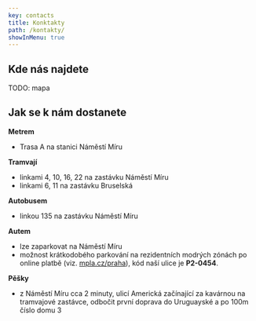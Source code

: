 ```yaml
---
key: contacts
title: Konktakty
path: /kontakty/
showInMenu: true
---
```

## Kde nás najdete

TODO: mapa

## Jak se k nám dostanete

**Metrem**
* Trasa A na stanici Náměstí Míru

**Tramvají**
* linkami 4, 10, 16, 22 na zastávku Náměstí Míru
* linkami 6, 11 na zastávku Bruselská

**Autobusem**
* linkou 135 na zastávku Náměstí Míru

**Autem**
* lze zaparkovat na Náměstí Míru
* možnost krátkodobého parkování na rezidentních modrých zónách po online platbě (viz. [mpla.cz/praha](http://mpla.cz/praha)), kód naší ulice je **P2-0454**.

**Pěšky**
* z Náměstí Míru cca 2 minuty, ulicí Americká začínající za kavárnou na tramvajové zastávce, odbočit první doprava do Uruguayské a po 100m číslo domu 3

